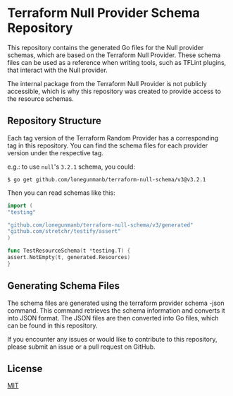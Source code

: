 # Terraform Null Provider Schema Repository

This repository contains the generated Go files for the Null provider schemas, which are based on the Terraform Null Provider. These schema files can be used as a reference when writing tools, such as TFLint plugins, that interact with the Null provider.

The internal package from the Terraform Null Provider is not publicly accessible, which is why this repository was created to provide access to the resource schemas.

## Repository Structure

Each tag version of the Terraform Random Provider has a corresponding tag in this repository. You can find the schema files for each provider version under the respective tag.

e.g.: to use `null`'s `3.2.1` schema, you could:

```shell
$ go get github.com/lonegunmanb/terraform-null-schema/v3@v3.2.1
```

Then you can read schemas like this:

```go
import (
"testing"

"github.com/lonegunmanb/terraform-null-schema/v3/generated"
"github.com/stretchr/testify/assert"
)

func TestResourceSchema(t *testing.T) {
assert.NotEmpty(t, generated.Resources)
}
```

## Generating Schema Files

The schema files are generated using the terraform provider schema -json command. This command retrieves the schema information and converts it into JSON format. The JSON files are then converted into Go files, which can be found in this repository.

If you encounter any issues or would like to contribute to this repository, please submit an issue or a pull request on GitHub.

## License

[MIT](LICENSE)
